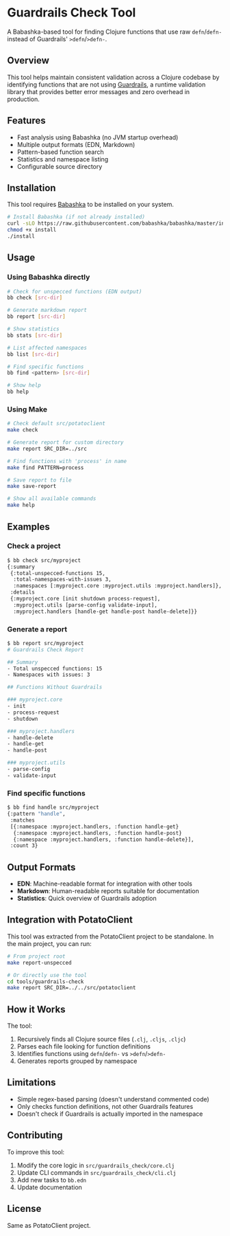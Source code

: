 # Guardrails Check Tool

A Babashka-based tool for finding Clojure functions that use raw `defn`/`defn-` instead of Guardrails' `>defn`/`>defn-`.

## Overview

This tool helps maintain consistent validation across a Clojure codebase by identifying functions that are not using [Guardrails](https://github.com/fulcrologic/guardrails), a runtime validation library that provides better error messages and zero overhead in production.

## Features

- Fast analysis using Babashka (no JVM startup overhead)
- Multiple output formats (EDN, Markdown)
- Pattern-based function search
- Statistics and namespace listing
- Configurable source directory

## Installation

This tool requires [Babashka](https://github.com/babashka/babashka) to be installed on your system.

```bash
# Install Babashka (if not already installed)
curl -sLO https://raw.githubusercontent.com/babashka/babashka/master/install
chmod +x install
./install
```

## Usage

### Using Babashka directly

```bash
# Check for unspecced functions (EDN output)
bb check [src-dir]

# Generate markdown report
bb report [src-dir]

# Show statistics
bb stats [src-dir]

# List affected namespaces
bb list [src-dir]

# Find specific functions
bb find <pattern> [src-dir]

# Show help
bb help
```

### Using Make

```bash
# Check default src/potatoclient
make check

# Generate report for custom directory
make report SRC_DIR=../src

# Find functions with 'process' in name
make find PATTERN=process

# Save report to file
make save-report

# Show all available commands
make help
```

## Examples

### Check a project

```bash
$ bb check src/myproject
{:summary
 {:total-unspecced-functions 15,
  :total-namespaces-with-issues 3,
  :namespaces [:myproject.core :myproject.utils :myproject.handlers]},
 :details
 {:myproject.core [init shutdown process-request],
  :myproject.utils [parse-config validate-input],
  :myproject.handlers [handle-get handle-post handle-delete]}}
```

### Generate a report

```bash
$ bb report src/myproject
# Guardrails Check Report

## Summary
- Total unspecced functions: 15
- Namespaces with issues: 3

## Functions Without Guardrails

### myproject.core
- init
- process-request
- shutdown

### myproject.handlers
- handle-delete
- handle-get
- handle-post

### myproject.utils
- parse-config
- validate-input
```

### Find specific functions

```bash
$ bb find handle src/myproject
{:pattern "handle",
 :matches
 [{:namespace :myproject.handlers, :function handle-get}
  {:namespace :myproject.handlers, :function handle-post}
  {:namespace :myproject.handlers, :function handle-delete}],
 :count 3}
```

## Output Formats

- **EDN**: Machine-readable format for integration with other tools
- **Markdown**: Human-readable reports suitable for documentation
- **Statistics**: Quick overview of Guardrails adoption

## Integration with PotatoClient

This tool was extracted from the PotatoClient project to be standalone. In the main project, you can run:

```bash
# From project root
make report-unspecced

# Or directly use the tool
cd tools/guardrails-check
make report SRC_DIR=../../src/potatoclient
```

## How it Works

The tool:
1. Recursively finds all Clojure source files (`.clj`, `.cljs`, `.cljc`)
2. Parses each file looking for function definitions
3. Identifies functions using `defn`/`defn-` vs `>defn`/`>defn-`
4. Generates reports grouped by namespace

## Limitations

- Simple regex-based parsing (doesn't understand commented code)
- Only checks function definitions, not other Guardrails features
- Doesn't check if Guardrails is actually imported in the namespace

## Contributing

To improve this tool:
1. Modify the core logic in `src/guardrails_check/core.clj`
2. Update CLI commands in `src/guardrails_check/cli.clj`
3. Add new tasks to `bb.edn`
4. Update documentation

## License

Same as PotatoClient project.